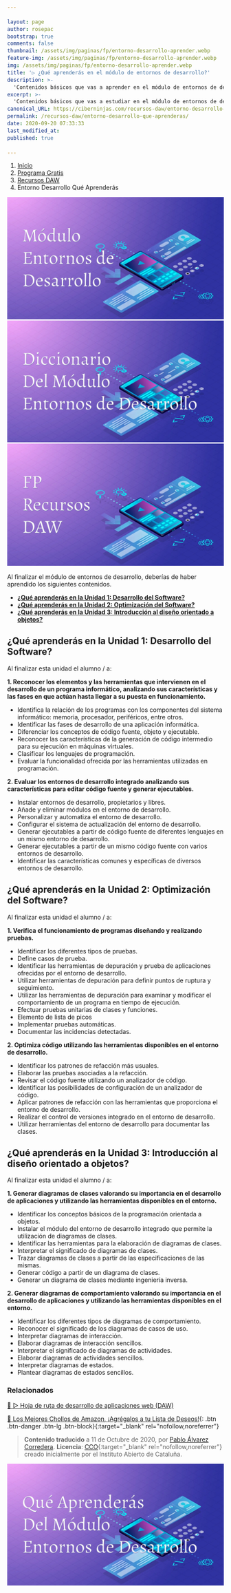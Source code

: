 ```yaml
---

layout: page
author: rosepac
bootstrap: true
comments: false
thumbnail: /assets/img/paginas/fp/entorno-desarrollo-aprender.webp
feature-img: /assets/img/paginas/fp/entorno-desarrollo-aprender.webp
img: /assets/img/paginas/fp/entorno-desarrollo-aprender.webp
title: '▷ ¿Qué aprenderás en el módulo de entornos de desarrollo?'
description: >-
  'Contenidos básicos que vas a aprender en el módulo de entornos de desarrollo'
excerpt: >-
  'Contenidos básicos que vas a estudiar en el módulo de entornos de desarrollo'
canonical_URL: https://ciberninjas.com/recursos-daw/entorno-desarrollo-que-aprenderas/
permalink: /recursos-daw/entorno-desarrollo-que-aprenderas/
date: 2020-09-20 07:33:33
last_modified_at: 
published: true

---
```


<div class="hidden-sm-down">
<nav aria-label="breadcrumb">
  <ol class="breadcrumb">
    <li class="breadcrumb-item"><a href="/">Inicio</a></li>
    <li class="breadcrumb-item"><a href="/programa-gratis/">Programa Gratis</a></li>
    <li class="breadcrumb-item"><a href="/recursos-daw/">Recursos DAW</a></li>
    <li class="breadcrumb-item active" aria-current="page">Entorno Desarrollo Qué Aprenderás</li>
  </ol>
</nav>
</div>


<div class ="portfolio-grid">
<div class="portfolio-cell">
<a class="portfolio-link" data-keyboard="true" href="/recursos-daw/entornos-desarrollo-introduccion/">
<div class="caption" title="Introducción a Entornos de Desarrollo">
<div class="caption-content">
<i class="fa fa-search-plus fa-3x"></i>
</div>
</div>
<img alt="Breve descripción de en qué consiste el módulo de Entornos de Desarrollo" class="" src="/assets/img/paginas/fp/entorno-desarrollo.webp">
</a>
</div>
<div class="portfolio-cell">
<a class="portfolio-link" data-keyboard="true" href="/recursos-daw/entorno-desarrollo-diccionario/">
<div class="caption" title="Diccionario del módulo entorno de desarrollo">
<div class="caption-content">
<i class="fa fa-search-plus fa-3x"></i>
</div>
</div>
<img alt="Palabras más utilizadas en el módulo de entorno de desarrollo" class="" src="/assets/img/paginas/fp/entorno-desarrollo-diccionario.webp">
</a>
</div>
<div class="portfolio-cell">
<a class="portfolio-link" data-keyboard="true" href="/recursos-daw/">
<div class="caption" title="Hoja de ruta de desarrollo de aplicaciones web (DAW)">
<div class="caption-content">
<i class="fa fa-search-plus fa-3x"></i>
</div>
</div>
<img alt="Hoja de ruta de desarrollo de aplicaciones web (DAW) y recursos para el Ciclo Formativo Superior de Informática y Comunicaciones" class="" src="/assets/img/paginas/fp/portada-daw.webp">
</a>
</div>
</div>

<script type="application/ld+json">
{
 "@context": "https://schema.org",
 "@type": "BreadcrumbList",
 "itemListElement":
 [
  {
   "@type": "ListItem",
   "position": 1,
   "item":
   {
    "@id": "https://ciberninjas.com/programa-gratis/",
    "name": "Programar Gratis"
    }
  },
  {
   "@type": "ListItem",
  "position": 2,
  "item":
   {
     "@id": "https://ciberninjas.com/recursos-daw/",
     "name": "Programar Gratis con Recursos del Ciclo Formativo de Grado Superior de Desarrollo de Aplicaciones Web"
   }
  },
  {
   "@type": "ListItem",
  "position": 2,
  "item":
   {
     "@id": "https://ciberninjas.com/recursos-daw/entorno-desarrollo-que-aprenderas/",
     "name": "Contenidos básicos que vas a estudiar en el módulo de entornos de desarrollo"
   }
  }
 ]
}
</script>

Al finalizar el módulo de entornos de desarrollo, deberías de haber aprendido los siguientes contenidos.

- [**¿Qué aprenderás en la Unidad 1: Desarrollo del Software?**](#qué-aprenderás-en-la-unidad-1-desarrollo-del-software)
- [**¿Qué aprenderás en la Unidad 2: Optimización del Software?**](#qué-aprenderás-en-la-unidad-2-optimización-del-software)
- [**¿Qué aprenderás en la Unidad 3: Introducción al diseño orientado a objetos?**](#qué-aprenderás-en-la-unidad-3-introducción-al-diseño-orientado-a-objetos)

## **¿Qué aprenderás en la Unidad 1: Desarrollo del Software?**

Al finalizar esta unidad el alumno / a:

**1. Reconocer los elementos y las herramientas que intervienen en el desarrollo de un programa informático, analizando sus características y las fases en que actúan hasta llegar a su puesta en funcionamiento.**

- Identifica la relación de los programas con los componentes del sistema informático: memoria, procesador, periféricos, entre otros.
- Identificar las fases de desarrollo de una aplicación informática.
- Diferenciar los conceptos de código fuente, objeto y ejecutable.
- Reconocer las características de la generación de código intermedio para su ejecución en máquinas virtuales.
- Clasificar los lenguajes de programación.
- Evaluar la funcionalidad ofrecida por las herramientas utilizadas en programación.

**2. Evaluar los entornos de desarrollo integrado analizando sus características para editar código fuente y generar ejecutables.**

- Instalar entornos de desarrollo, propietarios y libres.
- Añade y eliminar módulos en el entorno de desarrollo.
- Personalizar y automatiza el entorno de desarrollo.
- Configurar el sistema de actualización del entorno de desarrollo.
- Generar ejecutables a partir de código fuente de diferentes lenguajes en un mismo entorno de desarrollo.
- Generar ejecutables a partir de un mismo código fuente con varios entornos de desarrollo.
- Identificar las características comunes y específicas de diversos entornos de desarrollo.

## **¿Qué aprenderás en la Unidad 2: Optimización del Software?**

Al finalizar esta unidad el alumno / a:

**1. Verifica el funcionamiento de programas diseñando y realizando pruebas.**

- Identificar los diferentes tipos de pruebas.
- Define casos de prueba.
- Identificar las herramientas de depuración y prueba de aplicaciones ofrecidas por el entorno de desarrollo.
- Utilizar herramientas de depuración para definir puntos de ruptura y seguimiento.
- Utilizar las herramientas de depuración para examinar y modificar el comportamiento de un programa en tiempo de ejecución.
- Efectuar pruebas unitarias de clases y funciones.
- Elemento de lista de picos
- Implementar pruebas automáticas.
- Documentar las incidencias detectadas.

**2. Optimiza código utilizando las herramientas disponibles en el entorno de desarrollo.**

- Identificar los patrones de refacción más usuales.
- Elaborar las pruebas asociadas a la refacción.
- Revisar el código fuente utilizando un analizador de código.
- Identificar las posibilidades de configuración de un analizador de código.
- Aplicar patrones de refacción con las herramientas que proporciona el entorno de desarrollo.
- Realizar el control de versiones integrado en el entorno de desarrollo.
- Utilizar herramientas del entorno de desarrollo para documentar las clases.


## **¿Qué aprenderás en la Unidad 3: Introducción al diseño orientado a objetos?**

Al finalizar esta unidad el alumno / a:

**1. Generar diagramas de clases valorando su importancia en el desarrollo de aplicaciones y utilizando las herramientas disponibles en el entorno.**

- Identificar los conceptos básicos de la programación orientada a objetos.
- Instalar el módulo del entorno de desarrollo integrado que permite la utilización de diagramas de clases.
- Identificar las herramientas para la elaboración de diagramas de clases.
- Interpretar el significado de diagramas de clases.
- Trazar diagramas de clases a partir de las especificaciones de las mismas.
- Generar código a partir de un diagrama de clases.
- Generar un diagrama de clases mediante ingeniería inversa.

**2. Generar diagramas de comportamiento valorando su importancia en el desarrollo de aplicaciones y utilizando las herramientas disponibles en el entorno.**

- Identificar los diferentes tipos de diagramas de comportamiento.
- Reconocer el significado de los diagramas de casos de uso.
- Interpretar diagramas de interacción.
- Elaborar diagramas de interacción sencillos.
- Interpretar el significado de diagramas de actividades.
- Elaborar diagramas de actividades sencillos.
- Interpretar diagramas de estados.
- Plantear diagramas de estados sencillos.

### **Relacionados** <!-- omit in toc -->

[🥇 ▷ Hoja de ruta de desarrollo de aplicaciones web (DAW)](recursos-daw/)

[]()

[]()

[]()

[]()

[🛒 Los Mejores Chollos de Amazon, ¡Agrégalos a tu Lista de Deseos!](https://www.amazon.es/shop/cibercursos "Los Mejores Chollos de Amazon, Ofertas Flash, Black Monday y Amazon Prime Day"){: .btn .btn-danger .btn-lg .btn-block}{:target="_blank" rel="nofollow,noreferrer"}

> **Contenido traducido** a 11 de Octubre de 2020, por [Pablo Álvarez Corredera](https://ciberninjas.com/quien-soy/).
> **Licencia**: [CCO](https://creativecommons.org/licenses/by-nc-sa/3.0/es/deed.ca "Licencia CCO"){:target="_blank" rel="nofollow,noreferrer"} creado inicialmente por el Instituto Abierto de Cataluña.

![¿Qué aprenderás en el módulo de entornos de desarrollo?](/assets/img/paginas/fp/entorno-desarrollo-aprender.webp "¿Qué aprenderás en el módulo de entornos de desarrollo?")